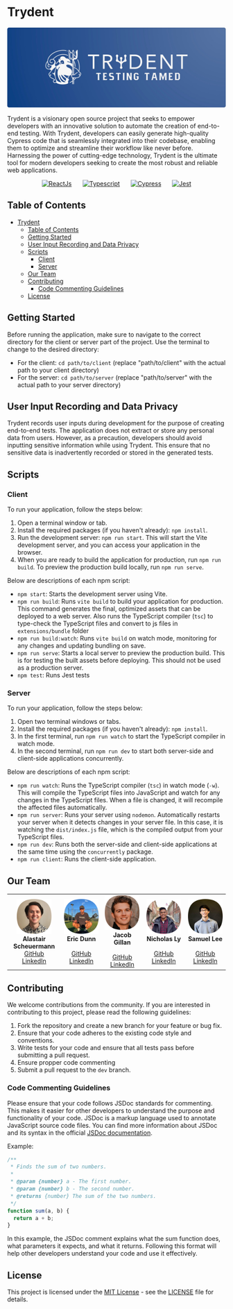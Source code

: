# Trydent

  ![Banner](/assets/trydent-banner.png)


Trydent is a visionary open source project that seeks to empower developers with an innovative solution to automate the creation of end-to-end testing. With Trydent, developers can easily generate high-quality Cypress code that is seamlessly integrated into their codebase, enabling them to optimize and streamline their workflow like never before. Harnessing the power of cutting-edge technology, Trydent is the ultimate tool for modern developers seeking to create the most robust and reliable web applications.

<div align="center" style="display: flex; justify-content: center; align-items: center; gap: 25px;">
  <a href="https://reactjs.org/" rel="nofollow">
    <img src="https://camo.githubusercontent.com/ab4c3c731a174a63df861f7b118d6c8a6c52040a021a552628db877bd518fe84/68747470733a2f2f696d672e736869656c64732e696f2f62616467652f72656163742d2532333230323332612e7376673f7374796c653d666f722d7468652d6261646765266c6f676f3d7265616374266c6f676f436f6c6f723d253233363144414642" data-canonical-src="https://img.shields.io/badge/react-%2320232a.svg?style=for-the-badge&logo=react&logoColor=%2361DAFB" alt="ReactJs" style="max-width: 100%">
  </a>
   <a href="https://typescriptlang.org/" rel="nofollow">
    <img src="https://camo.githubusercontent.com/ee71fcc1aa3d059265517741dffc4161922fd744377e7a5f07c43381d0aa9aac/68747470733a2f2f696d672e736869656c64732e696f2f62616467652f747970657363726970742d2532333030374143432e7376673f7374796c653d666f722d7468652d6261646765266c6f676f3d74797065736372697074266c6f676f436f6c6f723d7768697465" data-canonical-src="https://img.shields.io/badge/typescript-%23007ACC.svg?style=for-the-badge&logo=typescript&logoColor=white" alt="Typescript" style="max-width: 100%">
  </a>
     <a href="https://www.cypress.io/" rel="nofollow">
    <img src="https://camo.githubusercontent.com/a2cc7362377d69d8ad5147e49f7b269cab69f00509828ce2d583b9dde9130499/68747470733a2f2f696d672e736869656c64732e696f2f62616467652f2d637970726573732d2532334535453545353f7374796c653d666f722d7468652d6261646765266c6f676f3d63797072657373266c6f676f436f6c6f723d303538613565" data-canonical-src="https://img.shields.io/badge/-cypress-%23E5E5E5?style=for-the-badge&logo=cypress&logoColor=058a5e" alt="Cypress" style="max-width: 100%">
  </a>
       <a href="https://jestjs.io/" rel="nofollow">
    <img src="https://camo.githubusercontent.com/38eb294a1bdc730fae415015ecac4d6c009e39d2a9c8f8631f1d16bf3f918189/68747470733a2f2f696d672e736869656c64732e696f2f62616467652f2d6a6573742d2532334332313332353f7374796c653d666f722d7468652d6261646765266c6f676f3d6a657374266c6f676f436f6c6f723d7768697465" data-canonical-src="https://img.shields.io/badge/-jest-%23C21325?style=for-the-badge&logo=jest&logoColor=white" alt="Jest" style="max-width: 100%">
  </a>
</div>

## Table of Contents
- [Trydent](#trydent)
  - [Table of Contents](#table-of-contents)
  - [Getting Started](#getting-started)
  - [User Input Recording and Data Privacy](#user-input-recording-and-data-privacy)
  - [Scripts](#scripts)
    - [Client](#client)
    - [Server](#server)
  - [Our Team](#our-team)
  - [Contributing](#contributing)
    - [Code Commenting Guidelines](#code-commenting-guidelines)
  - [License](#license)



## Getting Started
Before running the application, make sure to navigate to the correct directory for the client or server part of the project. Use the terminal to change to the desired directory:

- For the client: `cd path/to/client` (replace "path/to/client" with the actual path to your client directory)
- For the server: `cd path/to/server` (replace "path/to/server" with the actual path to your server directory)



## User Input Recording and Data Privacy
Trydent records user inputs during development for the purpose of creating end-to-end tests. The application does not extract or store any personal data from users. However, as a precaution, developers should avoid inputting sensitive information while using Trydent. This ensure that no sensitive data is inadvertently recorded or stored in the generated tests.


## Scripts
### Client
To run your application, follow the steps below:

1. Open a terminal window or tab.
2. Install the required packages (if you haven't already): `npm install`.
3. Run the development server: `npm run start`. This will start the Vite development server, and you can access your application in the browser.
4. When you are ready to build the application for production, run `npm run build`. To preview the production build locally, run `npm run serve`.

Below are descriptions of each npm script:

- `npm start`: Starts the development server using Vite.
- `npm run build`: Runs `vite build` to build your application for production. This command generates the final, optimized assets that can be deployed to a web server. Also runs the TypeScript compiler (`tsc`) to type-check the TypeScript files and convert to js files in `extensions/bundle` folder
- `npm run build:watch`: Runs `vite build` on watch mode, monitoring for any changes and updating bundling on save.
- `npm run serve`: Starts a local server to preview the production build. This is for testing the built assets before deploying. This should not be used as a production server.
- `npm test`: Runs Jest tests

### Server
To run your application, follow the steps below:

1. Open two terminal windows or tabs.
2. Install the required packages (if you haven't already): `npm install`.
3. In the first terminal, run `npm run watch` to start the TypeScript compiler in watch mode.
4. In the second terminal, run `npm run dev` to start both server-side and client-side applications concurrently.

Below are descriptions of each npm script:

- `npm run watch`: Runs the TypeScript compiler (`tsc`) in watch mode (`-w`). This will compile the TypeScript files into JavaScript and watch for any changes in the TypeScript files. When a file is changed, it will recompile the affected files automatically.
- `npm run server`: Runs your server using `nodemon`. Automatically restarts your server when it detects changes in your server file. In this case, it is watching the `dist/index.js` file, which is the compiled output from your TypeScript files.
- `npm run dev`: Runs both the server-side and client-side applications at the same time using the `concurrently` package.
- `npm run client`: Runs the client-side application.


## Our Team
<table><tbody><tr>
  <td align="center" width="150">
    <img src="/assets/team/alastair-s.png" style="height: 5rem; width: 5rem;" />
    <br/>
    <strong>Alastair Scheuermann</strong>
    <br/>
    <a href="https://github.com/alastairsounds">GitHub</a>
    <br/>
    <a href="https://www.linkedin.com/in/alastairsounds/">LinkedIn</a>
  </td>
  <td align="center" width="150">
    <img src="/assets/team/eric-d.png" style="height: 5rem; width: 5rem;" />
    <br/>
    <strong>Eric Dunn</strong>
    <br/>
    <br/>
    <a href="https://github.com/ELDunn">GitHub</a>
    <br/>
    <a href="https://www.linkedin.com/in/ericldunn/">LinkedIn</a>
  </td>
  <td align="center" width="150">
    <img src="/assets/team/jacob-g.png" style="height: 5rem; width: 5rem;" />
    <br/>
    <strong>Jacob Gillan</strong>
    <br/>
    <br/>
    <a href="https://github.com/JakeGillan/">GitHub</a>
    <br/>
    <a href="https://www.linkedin.com/in/jacob-gillan/">LinkedIn</a>
  </td>
  <td align="center" width="150">
    <img src="/assets/team/nicholas-l.png" style="height: 5rem; width: 5rem;" />
    <br/>
    <strong>Nicholas Ly</strong>
    <br/>
    <br/>
    <a href="https://github.com/nicholas-l-ly">GitHub</a>
    <br/>
    <a href="https://www.linkedin.com/in/nicholasly/">LinkedIn</a>
  </td>
  <td align="center" width="150">
    <img src="/assets/team/sam-l.png" style="height: 5rem; width: 5rem;" />
    <br/>
    <strong>Samuel Lee</strong>
    <br/>
    <br/>
    <a href="https://github.com/leesamuel423">GitHub</a>
    <br/>
    <a href="https://www.linkedin.com/in/leesamuel423/">LinkedIn</a>
  </td>
</tr></tbody></table>



## Contributing
We welcome contributions from the community. If you are interested in contributing to this project, please read the following guidelines:

1. Fork the repository and create a new branch for your feature or bug fix.
2. Ensure that your code adheres to the existing code style and conventions.
3. Write tests for your code and ensure that all tests pass before submitting a pull request.
4. Ensure propper code commenting
5. Submit a pull request to the `dev` branch.

### Code Commenting Guidelines
Please ensure that your code follows JSDoc standards for commenting. This makes it easier for other developers to understand the purpose and functionality of your code. JSDoc is a markup language used to annotate JavaScript source code files. You can find more information about JSDoc and its syntax in the official [JSDoc documentation](https://jsdoc.app/).

Example:
```js
/**
 * Finds the sum of two numbers.
 * 
 * @param {number} a - The first number.
 * @param {number} b - The second number.
 * @returns {number} The sum of the two numbers.
 */
function sum(a, b) {
  return a + b;
}
```
In this example, the JSDoc comment explains what the sum function does, what parameters it expects, and what it returns. Following this format will help other developers understand your code and use it effectively.



## License
This project is licensed under the [MIT License](https://opensource.org/license/mit/) - see the [LICENSE](/LICENSE) file for details.

